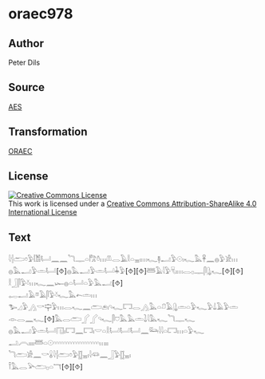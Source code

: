 # oraec978

## Author

Peter Dils

## Source

[AES](https://github.com/simondschweitzer/aes)

## Transformation

[ORAEC](https://oraec.github.io/)

## License

<a rel="license" href="http://creativecommons.org/licenses/by-sa/4.0/"><img alt="Creative Commons License" style="border-width:0" src="https://i.creativecommons.org/l/by-sa/4.0/88x31.png" /></a><br />This work is licensed under a <a rel="license" href="http://creativecommons.org/licenses/by-sa/4.0/">Creative Commons Attribution-ShareAlike 4.0 International License</a>

## Text

𓇋𓐪𓂧𓏌𓅱𓀨𓂡𓈖𓈖𓆓𓊃𓏏𓀗𓏊𓏥𓌨𓂋𓄿𓎛𓏏𓈇𓏤𓏥𓆑𓊢𓂝𓅱𓇳𓏤𓆑𓅓𓋹𓈖𓐍𓅱𓀀𓏥<br>
𓐍𓅓𓂝𓅱𓏛𓂡[⯑]𓐍𓅓𓂝𓅱𓏛𓂡𓇓𓅱[⯑][⯑]𓆷𓄿𓇋𓅱𓄛𓏤𓏥𓂋𓊪𓊃𓋴𓊮𓆑[⯑][⯑]<br>
𓎛𓃀𓋴𓅱𓍱𓏥𓆑𓈖𓆱𓐍𓏏𓂡𓏏𓅱𓅓𓂝[⯑]<br>
𓉻𓂝𓄿𓎼𓄿𓋴𓅱𓍱𓆑𓅓𓍉𓏛𓏥<br>
𓅧𓈎𓅱𓂻𓎡𓊡𓅱𓏥𓂋𓆑𓈖𓂧𓂉𓏤𓄹𓆑𓉐𓂋𓂻𓅓𓏏𓍔𓄿𓊮𓏛𓏏𓅱𓆑𓅱𓍑𓄿𓅱𓏛<br>
𓁹𓂋𓈖𓆑[⯑]𓅓𓂋𓂧𓂾𓂾𓄹𓆑𓋴𓈞𓅓𓅓𓏛𓍖𓇋𓅓𓆑𓆓𓊃𓆑<br>
𓐍𓅓𓂝𓅱𓏛𓂡𓉔𓏤𓉐𓈖𓉐𓏤𓎟𓏏𓎛𓂡𓂡𓂡𓈖𓃛𓇋𓇋𓏏𓉐𓏥𓏏𓅱𓆑<br>
𓂢𓇹𓏤𓏤𓏤𓏤𓆷𓏏𓇳𓎆𓎆𓎆𓎆𓎆𓎆𓎆𓎆𓎆𓎆𓎆𓎆𓎆𓎆𓎆𓎆𓎆𓎆𓏥𓏤𓏤<br>
𓆓𓂧𓀀𓈖𓎡𓏇𓇋𓐪𓂧𓏌𓅱𓊅𓈇𓏤𓇋𓆛𓈖𓃀𓅱𓊅𓈇𓏤<br>
𓍋𓅓𓂋𓅪𓂧𓊪𓏏𓄓[⯑][⯑]<br>
